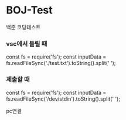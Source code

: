 # BOJ-Test

백준 코딩테스트

### vsc에서 돌릴 때

const fs = require('fs');
const inputData = fs.readFileSync('./test.txt').toString().split(' ');

### 제출할 때

const fs = require('fs');
const inputData = fs.readFileSync('/dev/stdin').toString().split(' ');

pc연결
